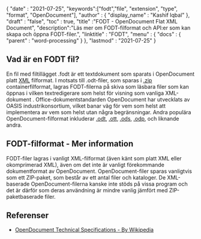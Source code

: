 {
  "date" : "2021-07-25",
  "keywords":["fodt","file", "extension", "type", "format", "OpenDocument"],
  "author" : {
    "display_name" : "Kashif Iqbal"
},
  "draft" : "false",
  "toc" : true,
  "title" :"FODT - OpenDocument Flat XML Document",
  "description":"Läs mer om FODT-filformat och API:er som kan skapa och öppna FODT-filer.",
  "linktitle" : "FODT",
  "menu" : {
    "docs" : {
      "parent" : "word-processing"
}
},
  "lastmod" : "2021-07-25"
}

## Vad är en FODT fil?

En fil med filtillägget .fodt är ett textdokument som sparats i OpenDocument platt [XML](/sv/web/xml/) filformat. I motsats till .odt-filer, som sparas i [.zip](/sv/compression/zip/) containerfilformat, lagras FODT-filerna på skiva som läsbara filer som kan öppnas i vilken textredigerare som helst för visning som vanliga XML-dokument . Office-dokumentstandarden OpenDocument har utvecklats av OASIS industrikonsortium, vilket banar väg för vem som helst att implementera av vem som helst utan några begränsningar. Andra populära OpenDocument-filformat inkluderar [.odt](/sv/word-processing/odt/), [.ott](/sv/word-processing/ott/), [.ods](/sv/spreadsheet/ods/), [.odp](/sv/presentation/odp/), och liknande andra.

## FODT-filformat - Mer information

FODT-filer lagras i vanligt XML-filformat (även känt som platt XML eller okomprimerad XML), även om det inte är vanligt förekommande dokumentformat av OpenDocument. OpenDocument-filer sparas vanligtvis som ett ZIP-paket, som består av ett antal filer och kataloger. De XML-baserade OpenDocument-filerna kanske inte stöds på vissa program och det är därför som deras användning är mindre vanlig jämfört med ZIP-paketbaserade filer.

## Referenser ##

* [OpenDocument Technical Specifications - By Wikipedia](https://en.wikipedia.org/wiki/OpenDocument_technical_specification)

